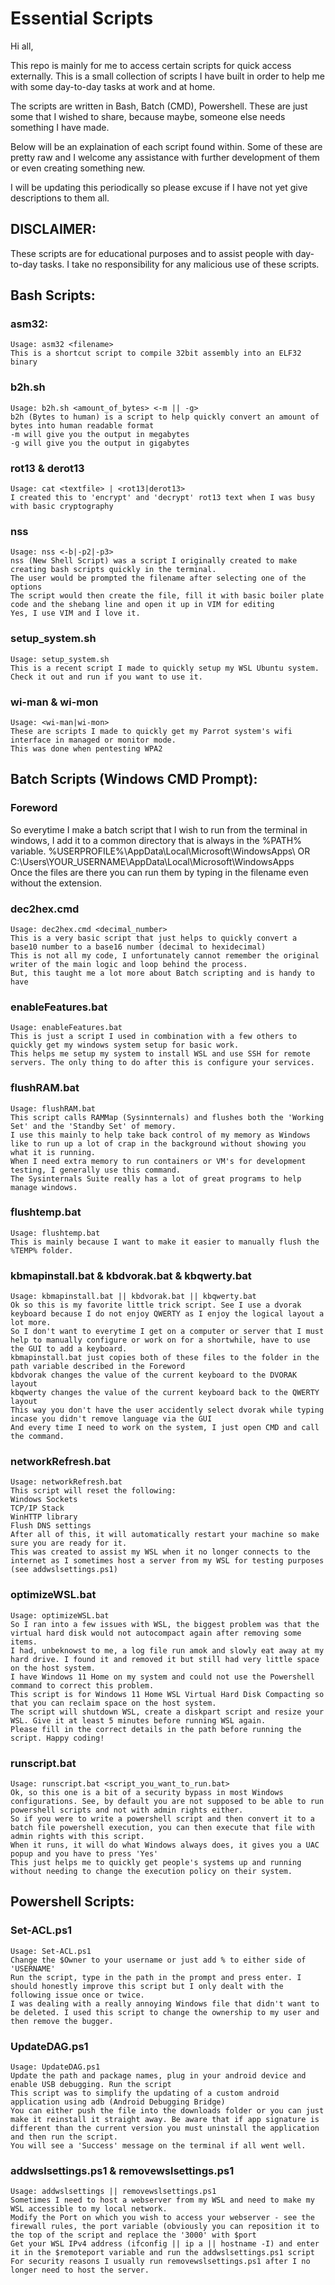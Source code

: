 # Essential Scripts
Hi all,

This repo is mainly for me to access certain scripts for quick access externally.
This is a small collection of scripts I have built in order to help me with some day-to-day tasks at work and at home.

The scripts are written in Bash, Batch (CMD), Powershell. These are just some that I wished to share, because maybe, someone else needs something I have made.

Below will be an explaination of each script found within. Some of these are pretty raw and I welcome any assistance with further development of them or even creating something new.

I will be updating this periodically so please excuse if I have not yet give descriptions to them all.

## DISCLAIMER:
These scripts are for educational purposes and to assist people with day-to-day tasks.
I take no responsibility for any malicious use of these scripts.

## Bash Scripts:

  ### asm32:
    Usage: asm32 <filename>
    This is a shortcut script to compile 32bit assembly into an ELF32 binary

  ### b2h.sh
    Usage: b2h.sh <amount_of_bytes> <-m || -g>
    b2h (Bytes to human) is a script to help quickly convert an amount of bytes into human readable format
    -m will give you the output in megabytes
    -g will give you the output in gigabytes

  ### rot13 & derot13
    Usage: cat <textfile> | <rot13|derot13>
    I created this to 'encrypt' and 'decrypt' rot13 text when I was busy with basic cryptography

  ### nss
    Usage: nss <-b|-p2|-p3>
    nss (New Shell Script) was a script I originally created to make creating bash scripts quickly in the terminal.
    The user would be prompted the filename after selecting one of the options
    The script would then create the file, fill it with basic boiler plate code and the shebang line and open it up in VIM for editing
    Yes, I use VIM and I love it.

  ### setup_system.sh
    Usage: setup_system.sh
    This is a recent script I made to quickly setup my WSL Ubuntu system.
    Check it out and run if you want to use it.

  ### wi-man & wi-mon
    Usage: <wi-man|wi-mon>
    These are scripts I made to quickly get my Parrot system's wifi interface in managed or monitor mode.
    This was done when pentesting WPA2

## Batch Scripts (Windows CMD Prompt):

  ### Foreword
  So everytime I make a batch script that I wish to run from the terminal in windows, I add it to a common directory that is always in the %PATH% variable.
  %USERPROFILE%\AppData\Local\Microsoft\WindowsApps\ OR C:\Users\YOUR_USERNAME\AppData\Local\Microsoft\WindowsApps\
  Once the files are there you can run them by typing in the filename even without the extension.

  ### dec2hex.cmd
    Usage: dec2hex.cmd <decimal_number>
    This is a very basic script that just helps to quickly convert a base10 number to a base16 number (decimal to hexidecimal)
    This is not all my code, I unfortunately cannot remember the original writer of the main logic and loop behind the process.
    But, this taught me a lot more about Batch scripting and is handy to have

  ### enableFeatures.bat
    Usage: enableFeatures.bat
    This is just a script I used in combination with a few others to quickly get my windows system setup for basic work.
    This helps me setup my system to install WSL and use SSH for remote servers. The only thing to do after this is configure your services.

  ### flushRAM.bat
    Usage: flushRAM.bat
    This script calls RAMMap (Sysinnternals) and flushes both the 'Working Set' and the 'Standby Set' of memory.
    I use this mainly to help take back control of my memory as Windows like to run up a lot of crap in the background without showing you what it is running.
    When I need extra memory to run containers or VM's for development testing, I generally use this command.
    The Sysinternals Suite really has a lot of great programs to help manage windows.

  ### flushtemp.bat
    Usage: flushtemp.bat
    This is mainly because I want to make it easier to manually flush the %TEMP% folder.

  ### kbmapinstall.bat & kbdvorak.bat & kbqwerty.bat
    Usage: kbmapinstall.bat || kbdvorak.bat || kbqwerty.bat
    Ok so this is my favorite little trick script. See I use a dvorak keyboard because I do not enjoy QWERTY as I enjoy the logical layout a lot more.
    So I don't want to everytime I get on a computer or server that I must help to manually configure or work on for a shortwhile, have to use the GUI to add a keyboard.
    kbmapinstall.bat just copies both of these files to the folder in the path variable described in the Foreword
    kbdvorak changes the value of the current keyboard to the DVORAK layout
    kbqwerty changes the value of the current keyboard back to the QWERTY layout
    This way you don't have the user accidently select dvorak while typing incase you didn't remove language via the GUI
    And every time I need to work on the system, I just open CMD and call the command. 

  ### networkRefresh.bat
    Usage: networkRefresh.bat
    This script will reset the following:
    Windows Sockets
    TCP/IP Stack
    WinHTTP library
    Flush DNS settings
    After all of this, it will automatically restart your machine so make sure you are ready for it.
    This was created to assist my WSL when it no longer connects to the internet as I sometimes host a server from my WSL for testing purposes (see addwslsettings.ps1)

  ### optimizeWSL.bat
    Usage: optimizeWSL.bat
    So I ran into a few issues with WSL, the biggest problem was that the virtual hard disk would not autocompact again after removing some items.
    I had, unbeknowst to me, a log file run amok and slowly eat away at my hard drive. I found it and removed it but still had very little space on the host system.
    I have Windows 11 Home on my system and could not use the Powershell command to correct this problem.
    This script is for Windows 11 Home WSL Virtual Hard Disk Compacting so that you can reclaim space on the host system.
    The script will shutdown WSL, create a diskpart script and resize your WSL. Give it at least 5 minutes before running WSL again.
    Please fill in the correct details in the path before running the script. Happy coding!

  ### runscript.bat
    Usage: runscript.bat <script_you_want_to_run.bat>
    Ok, so this one is a bit of a security bypass in most Windows configurations. See, by default you are not supposed to be able to run powershell scripts and not with admin rights either.
    So if you were to write a powershell script and then convert it to a batch file powershell execution, you can then execute that file with admin rights with this script.
    When it runs, it will do what Windows always does, it gives you a UAC popup and you have to press 'Yes'
    This just helps me to quickly get people's systems up and running without needing to change the execution policy on their system.

## Powershell Scripts:

  ### Set-ACL.ps1
    Usage: Set-ACL.ps1
    Change the $Owner to your username or just add % to either side of 'USERNAME'
    Run the script, type in the path in the prompt and press enter. I should honestly improve this script but I only dealt with the following issue once or twice.
    I was dealing with a really annoying Windows file that didn't want to be deleted. I used this script to change the ownership to my user and then remove the bugger.

  ### UpdateDAG.ps1
    Usage: UpdateDAG.ps1
    Update the path and package names, plug in your android device and enable USB debugging. Run the script
    This script was to simplify the updating of a custom android application using adb (Android Debugging Bridge)
    You can either push the file into the downloads folder or you can just make it reinstall it straight away. Be aware that if app signature is different than the current version you must uninstall the application and then run the script.
    You will see a 'Success' message on the terminal if all went well.

  ### addwslsettings.ps1 & removewslsettings.ps1
    Usage: addwslsettings || removewslsettings.ps1
    Sometimes I need to host a webserver from my WSL and need to make my WSL accessible to my local network. 
    Modify the Port on which you wish to access your webserver - see the firewall rules, the port variable (obviously you can reposition it to the top of the script and replace the '3000' with $port
    Get your WSL IPv4 address (ifconfig || ip a || hostname -I) and enter it in the $remoteport variable and run the addwslsettings.ps1 script
    For security reasons I usually run removewslsettings.ps1 after I no longer need to host the server.
  
